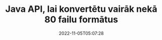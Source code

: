 ---
############################# Static ############################
layout: "product"
date: 2022-11-05T05:07:28
draft: false

product: "Conversion"
product_tag: "conversion"
platform: Java
platform_tag: java

############################# Head ############################
head_title: "Java Dokumentu konvertēšanas API | Konvertējiet PDF Word Excel PPTX HTML attēlus"
head_description: "Java Dokumentu konvertēšanas API. Konvertējiet PDF Word DOC DOCX, Excel izklājlapas PPT PPTX, HTML, PSD, MPT MPP, e-pastu MSG EMLX, AutoCAD un attēlu failu formātus."

############################# Header ############################
title: "Java API, lai konvertētu vairāk nekā 80 failu formātus"
description: "Vienkāršs API, lai integrētu dokumentu un attēlu konvertēšanas funkcionalitāti Java lietojumprogrammās, neinstalējot ārēju programmatūru."
button:
    enable: true
    icon: "fas fa-arrow-down"
    label: "Lejupielādēt bezmaksas izmēģinājuma versiju"
    link: "https://downloads.groupdocs.com/conversion/java"

############################# SubMenu ############################
submenu:
    enable: true
    
    left:
        img_alt: "GroupDocs.Conversion for Java"
        image: "https://www.groupdocs.cloud/templates/groupdocs/images/product-logos/groupdocs-conversion-java.png"
        product: "GroupDocs.Conversion"
        platform: "Java"

    middle:
        button:
            # button loop
            - link: "#overview"
              text: "Pārskats"

            # button loop
            - link: "#features"
              text: "Iespējas"

            # button loop
            - link: "#support"
              text: "Atbalsts"

            # button loop
            - link: "https://products.groupdocs.app/conversion"
              text: "Demo tiešraide"

            # button loop
            - link: "https://purchase.groupdocs.com/pricing/conversion/java"
              text: "Cenu noteikšana"

    right:
        link_download: "https://downloads.groupdocs.com/conversion"
        link_learn: "https://docs.groupdocs.com/conversion/java/"
        link_buy: "https://purchase.groupdocs.com"

############################# Overview ############################
overview:
    enable: true
    content: |
      GroupDocs.Conversion for Java apvieno jaudīgu dokumentu konvertēšanas API kopu, lai jūsu Java lietojumprogrammās parādītu attēlus un dokumentu formātus, neinstalējot papildu programmatūru. Tā sākotnēji rasterizē dokumentus un pārvērš tos par SVG+HTML+CSS, lai uzlabotu dokumentu skatīšanas kvalitāti, vienlaikus nodrošinot patiesa teksta, augstas precizitātes izvadi. Izmantojot dokumentu renderēšanas API — ātri apskatiet PDF, HTML, XML, Microsoft Office Word, Excel darblapas, PowerPoint prezentācijas, Outlook e-pastus, Visio diagrammas, projektu, metafailus, attēlus un dažādus citus failu formātus ar vieglu un mazāku programmēšanas risku. Tas var arī parādīt ar paroli aizsargātus failus un ļaut pēc renderēšanas iegūt dokumentu HTML, attēla vai PDF formātā. Mūsu failu konvertēšanas bibliotēka ir diezgan pielāgojama, jo tā ļauj parādīt visu dokumentu vai atveidot to daļēji, lai paātrinātu procesu. Izmantojot GroupDocs.Conversion for Java API, varat skatīt lapas, noteiktu šūnu diapazonu izklājlapā vai pat renderēt atsevišķu dokumenta slāni tādos formātos kā PDF un CAD.

      GroupDocs.Conversion for Java API ļauj renderēt dokumentus ar/bez anotācijām vai komentāriem atbalstītajos failu formātos. Tas arī ļauj pievienot pielāgotus fontu direktorijus un iegūt dokumenta pamatinformāciju, piemēram, faila tipu, paplašinājumu, nosaukumu, lappušu skaitu utt.
    tabs:
      enable: true
      
      ## TAB ONE ##
      tab_one:
        description: |
          Tālāk ir sniegts produkta GroupDocs.Conversion for Java pārskats:
        
        right:
          enable: true
          icon: "fab fa-html5"
          title: "Pārskats"
          content: |
            * Automātiski noteikt faila tipu
            * Konvertēt dokumentus
            * Konvertēt prezentācijas
            * Konvertēt izklājlapas
            * Konvertējiet rastra attēlus
            * Konvertēt PDF dokumentus
            * Konvertējiet citus formātus
            * Lietojiet ūdenszīmi
            * Norādiet faila paroli
            * Pielāgot reklāmguvumu

      ## TAB TWO ##
      tab_two:
        description: |
          GroupDocs.Conversion for Java atbalsta visu populāro un bieži lietoto [dokumentu failu formātu] konvertēšanu (https://docs.groupdocs.com/conversion/net/supported-document-formats/).

        left:
          enable: true
          table:
            # table loop
            - title: "Konvertēt no:"
              content: |
                * **Dokumenti**: DOC, DOCX, DOCM, DOT, DOTX, DOTM, RTF, TXT, ODT, OTT
                * **Izklājlapas**: XLS, XLSX, XLSM, XLSB, CSV, XLS2003, ODS, TSV, XLT, XLTX, XLTM, XLAM, FODS, SXC
                * **Prezentācijas**: PPT, PPTX, PPS, PPSX, ODP, POT, POTX, POTM, PPTM, PPSM, FODP
                * **Attēli**: TIF, TIFF, JPG, JPEG, PNG, GIF, BMP, ICO, DIB, JPC, JPEG-LS, JPEG2000
                * **Pārnēsājams**: PDF, XPS, OXPS, EPUB
                * **HTML**: HTM, HTML, MHTML
                * **Metafaili**: EMZ, WMZ
                * **PhotoShop**: PSD
                * **Projekts**: MPP, MPT, MPX
                * **Outlook**: PST, OST
                * **E-pasts**: MSG, EML, EMLX
                * **Diagrammas**: VSD, VSDX, VSDM, VSS, VSSM, VST, VSTM, VSX, VTX, VDW, VDX, SVG, SVGZ
                * **AutoCAD**: DXF, DWG, DWF, STL, IFC, DWT
                * **PostScript**: EPS, PS, PSL, CGM
                * **CorelDRAW**: CDR, CMX
                * **Cits**: VCF, PLT, LGS, OTG, MD, AI, LOG

        right:
          enable: true
          table:
            # table loop
            - title: "Konvertēt uz:"
              content: |
                * **Dokumenti**: DOC, DOCX, DOCM, DOT, DOTX, DOTM, RTF, TXT, ODT, OTT
                * **Izklājlapas**: XLS, XLSX, XLSM, XLSB, CSV, XLS2003, TSV, XLTX, ODS, XLAM, FODS, DIF, SXC
                * **Prezentācijas**: PPT, PPTX, PPS, PPSX, ODP, POTX, POTM, PPTM, PPSM, FODP
                * **Attēli**: TIF, TIFF, JPG, JPEG, PNG, GIF, BMP, ICO, JPEG2000
                * **Metafaili**: EMF, WMF, EMZ, WMZ
                * **Diagrammas**: SVGZ
                * **Pārnēsājams**: PDF, XPS
                * **HTML**: HTM, HTML, MHTML
                **Cits**: MD

      ## TAB THREE ##
      tab_three:
        description: |
          GroupDocs.Conversion for Java atbalsta šādas operētājsistēmas, ietvarus un pakotņu pārvaldniekus:
      
        left:
          enable: true
          table:
            # table loop
            - icon: "fab fa-windows"
              title: "Operētājsistēmas"
              content: |
                Windows Desktop, Windows Server, Linux, MacOS

            # table loop
            - icon: "fas fa-code"
              title: "Atbalstītie ietvari"
              content: |
                Java runtime: J2SE 6.0 and above

        right:
          enable: true
          table:
            # table loop
            - icon: "fas fa-box"
              title: "Pakešu pārvaldnieks"
              content: |
                Maven

            # table loop
            - icon: "fas fa-tools"
              title: "Pakešu pārvaldnieks"
              content: |
                NetBeans, Intellij IDEA, Eclipse, etc.

############################# Features ############################
features:
    enable: true
    title: "GroupDocs.Conversion for Java līdzekļi"

    feature:
      # feature loop
      - icon: "fas fa-copy"
        content: "Vienkārša integrācija un mērītā licencēšana"

      # feature loop
      - icon: "fas fa-eye"
        content: "Iestatiet noklusējuma tālummaiņas opciju, konvertējot uz vārdiem, slaidiem vai šūnām"

      # feature loop
      - icon: "fas fa-bolt"
        content: "Konvertēt uz/no visiem populārajiem rastra attēlu formātiem un piešķirt attēla DPI, augstumu un platumu"
      
      # feature loop
      - icon: "fas fa-file-powerpoint"
        content: "Konvertējiet PDF un attēlu uz pelēktoņu un linearizējiet PDF dokumentu tīmeklim"

      # feature loop
      - icon: "fas fa-code"
        content: "Norādiet grāmatzīmju līmeni, virsraksta līmeni un izvērsto līmeni Word konvertēšanā uz PDF/XPS"

      # feature loop
      - icon: "fas fa-cloud"
        content: "Konfigurējiet un novietojiet ūdenszīmi konvertētajā dokumentā kā fonu, lai parādītu aiz teksta"

      # feature loop
      - icon: "fas fa-remove-format"
        content: "Renderējiet e-pasta galveni konvertēšanas laikā no e-pasta"

      # feature loop
      - icon: "fas fa-comment-slash"
        content: "Iestatiet pielāgotus fontu katalogus un skaidri ielādējiet/aizvietojiet fontu dokumenta konvertēšanas laikā"

      # feature loop
      - icon: "fas fa-location-arrow"
        content: "Iestatiet noklusējuma fontu, lai aizstātu trūkstošos fontus dokumentu, slaidu un izklājlapu konvertēšanai"

      # feature loop
      - icon: "fas fa-border-all"
        content: ""

      # feature loop
      - icon: "fas fa-wrench"
        content: "Konvertējiet izklājlapu ar režģa līnijām un noņemiet komentārus no slaidiem konvertēšanas laikā"

      # feature loop
      - icon: "fas fa-columns"
        content: "Konvertējiet noteiktas dokumenta lapas kā PDF formātu un konvertējiet noteiktu šūnu diapazonu izklājlapās"

      # feature loop
      - icon: "fas fa-file-word"
        content: "Rādīt slēptās lapas un izlaist tukšās rindas un kolonnas, konvertējot izklājlapas"

      # feature loop
      - icon: "fas fa-envelope"
        content: "Saskaitiet dokumenta lapas un iestatiet paroli uz neaizsargātu dokumentu konvertēšanas laikā"

      # feature loop
      - icon: "fas fa-print"
        content: "Iespēja noņemt anotācijas un iegultos failus no PDF"

      # feature loop
      - icon: "fas fa-file-archive"
        content: "Izveidojiet HTML 5 saderīgu marķējumu, pārvēršot par HTML"

      # feature loop
      - icon: "fas fa-lock"
        content: "Automātiski noteikt avota veidu un atgriezt visus iespējamos reklāmguvumus, konvertējot no straumes"

      # feature loop
      - icon: "fas fa-file-code"
        content: "Iespēja atgriezt katru lapu atsevišķā straumē, konvertējot uz PDF vai HTML"
      
      # feature loop
      - icon: "fas fa-fill-drip"
        content: "Rādīt/slēpt marķējumu, komentārus un izsekot izmaiņām, konvertējot no Word"

      # feature loop
      - icon: "fas fa-file-excel"
        content: "DOCX konvertēšana uz Tiff G3 ar ēnošanas opciju"

      # feature loop
      - icon: "fas fa-heading"
        content: "Konvertējiet konkrētus izkārtojumus, konvertējot no CAD dokumenta"

      # feature loop
      - icon: "fas fa-project-diagram"
        content: "Automātiska nosaukumu piešķiršana, saglabājot konvertēto dokumentu failā"

      # feature loop
      - icon: "fas fa-cube"
        content: "Maksas licencēšana tiek atbalstīta, lai iekasētu rēķinu, pamatojoties uz API lietojumu"

      # feature loop
      - icon: "fab fa-uncharted"
        content: "Konvertējiet diagrammas tekstapstrādes failu formātos"
      
      # feature loop
      - icon: "fab fa-uncharted"
        content: "Pievienojiet lappušu numurus, pārvēršot HTML par tekstapstrādes dokumentu"

      # feature loop
      - icon: "fab fa-uncharted"
        content: "Konvertējiet XML dokumentus jebkurā formātā bez pārveidošanas"

      # feature loop
      - icon: "fab fa-uncharted"
        content: "Pārraugiet failu konvertēšanas gaitu (sākums, beigas) tieši no klienta puses lietojumprogrammas"

    more_feature:
      # more_feature_loop
      - title: "Vienkārša dokumentu formāta konvertēšana, izmantojot Java"
        content: |
          Izmantojot GroupDocs.Conversion for Java API, varat konvertēt dažādu dokumentu veidu failu formātus. Šeit tiek parādītas dažas koda rindiņas, lai veiktu pamata dokumenta konvertēšanu, izmantojot Java.  
            
          {features.more_feature.step1} 
          {features.more_feature.step2} 
          {features.more_feature.step3} 
            
          ```java    
           // Ielādēt avota failu DOCX konvertēšanai
          Converter converter = new Converter("input.docx");
          // Sagatavojiet reklāmguvumu opcijas mērķa formātam PDF
          ConvertOptions convertOptions = new FileType().fromExtension("pdf").getConvertOptions();
          // Konvertēt uz PDF formātu
          converter.convert("output.pdf", convertOptions);
          ```
            
      # more_feature_loop
      - title: "Lasiet dokumentu no URL vai reklāmguvuma ceļa"
        content: "Izmantojot GroupDocs.Conversion for Java API, varat nolasīt ievades dokumentu no faila ceļa, kā arī URL. Lai gan jūs varat saglabāt izvades dokumentu kā failu vai nosūtīt izvadi tieši straumē."

      # more_feature_loop
      - title: "Visaptverošs tehniskais atbalsts"
        content: |
          GroupDocs.Conversion for Java ir vienkārša un precīza API, ko varat viegli integrēt savās Java lietojumprogrammās. Tomēr, lai ātri sāktu darbu, mēs piedāvājam arī viegli izpildāmus koda paraugus un visaptverošu API dokumentāciju.  
            
          * PdfA_1A
          * PdfA_1B
          * PdfA_2A
          * PdfA_3A
          * PdfA_2B
          * PdfA_2U
          * PdfA_3B
          * PdfA_3U
          * v1_3
          * v1_4
          * v1_5
          * v1_6
          * v1_7
          * PdfX_1A
          * PdfX3

############################# Support ############################
support:
    enable: true

############################# Solutions ############################
solutions:
    enable: true
    title: "GroupDocs.Conversion piedāvā dokumentu konvertēšanas API citām populārām izstrādes vidēm"

    solution:
        # solution loop
        - img_alt: "GroupDocs.Conversion for .NET"
          image: "https://www.groupdocs.cloud/templates/groupdocs/images/product-logos/groupdocs-conversion-net.png"
          product: "GroupDocs.Conversion"
          platform: ".TĪKLS"
          link: "/conversion/net/"

############################# Back to top ###############################
back_to_top:
  enable: true
---